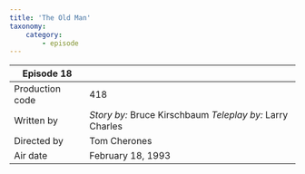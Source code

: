 ```yaml
---
title: 'The Old Man'
taxonomy:
    category:
        - episode
---
```


| Episode 18 | |
|-----------------|--------------------------------|
| Production code | 418                            |
| Written by      | _Story by:_ Bruce Kirschbaum _Teleplay by:_ Larry Charles |
| Directed by     | Tom Cherones                   |
| Air date        | February 18, 1993              |
